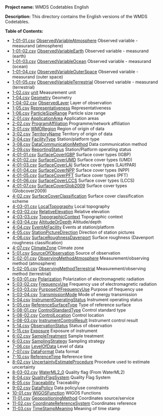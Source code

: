 **Project name:** WMDS Codetables English

**Description:** This directory contains the English versions of the WMDS Codetables. 

**Table of Contents:**

* [1-01-01.csv](./tables_en/1-01-01.csv) [ObservedVariableAtmosphere](http://codes.wmo.int/wmdr/ObservedVariableAtmosphere) Observed variable - measurand (atmosphere)
* [1-01-02.csv](./tables_en/1-01-02.csv) [ObservedVariableEarth](http://codes.wmo.int/wmdr/ObservedVariableEarth) Observed variable - measurand (earth)
* [1-01-03.csv](./tables_en/1-01-03.csv) [ObservedVariableOcean](http://codes.wmo.int/wmdr/ObservedVariableOcean) Observed variable - measurand (ocean)
* [1-01-04.csv](./tables_en/1-01-04.csv) [ObservedVariableOuterSpace](http://codes.wmo.int/wmdr/ObservedVariableOuterSpace) Observed variable - measurand (outer space)
* [1-01-05.csv](./tables_en/1-01-05.csv) [ObservedVariableTerrestrial](http://codes.wmo.int/wmdr/ObservedVariableTerrestrial) Observed variable - measurand (terrestrial)
* [1-02.csv](./tables_en/1-02.csv) [unit](http://codes.wmo.int/wmdr/unit) Measurement unit
* [1-04.csv](./tables_en/1-04.csv) [Geometry](http://codes.wmo.int/wmdr/Geometry) Geometry
* [1-04-02.csv](./tables_en/1-04-02.csv) [ObservedLayer](http://codes.wmo.int/wmdr/ObservedLayer) Layer of observation
* [1-05.csv](./tables_en/1-05.csv) [Representativeness](http://codes.wmo.int/wmdr/Representativeness) Representativeness
* [1-06.csv](./tables_en/1-06.csv) [ParticleSizeRange](http://codes.wmo.int/wmdr/ParticleSizeRange) Particle size range
* [2-01.csv](./tables_en/2-01.csv) [ApplicationArea](http://codes.wmo.int/wmdr/ApplicationArea) Application areas
* [2-02.csv](./tables_en/2-02.csv) [ProgramAffiliation](http://codes.wmo.int/wmdr/ProgramAffiliation) Programme/network affiliation
* [3-01.csv](./tables_en/3-01.csv) [WMORegion](http://codes.wmo.int/wmdr/WMORegion) Region of origin of data
* [3-02.csv](./tables_en/3-02.csv) [TerritoryName](http://codes.wmo.int/wmdr/TerritoryName) Territory of origin of data
* [3-04.csv](./tables_en/3-04.csv) [FacilityType](http://codes.wmo.int/wmdr/FacilityType) Station/platform type
* [3-08.csv](./tables_en/3-08.csv) [DataCommunicationMethod](http://codes.wmo.int/wmdr/DataCommunicationMethod) Data communication method
* [3-09.csv](./tables_en/3-09.csv) [ReportingStatus](http://codes.wmo.int/wmdr/ReportingStatus) Station/Platform operating status
* [4-01-01.csv](./tables_en/4-01-01.csv) [SurfaceCoverIGBP](http://codes.wmo.int/wmdr/SurfaceCoverIGBP) Surface cover types (IGBP)
* [4-01-02.csv](./tables_en/4-01-02.csv) [SurfaceCoverUMD](http://codes.wmo.int/wmdr/SurfaceCoverUMD) Surface cover types (UMD)
* [4-01-03.csv](./tables_en/4-01-03.csv) [SurfaceCoverLAI](http://codes.wmo.int/wmdr/SurfaceCoverLAI) Surface cover types (LAI/fPAR)
* [4-01-04.csv](./tables_en/4-01-04.csv) [SurfaceCoverNPP](http://codes.wmo.int/wmdr/SurfaceCoverNPP) Surface cover types (NPP)
* [4-01-05.csv](./tables_en/4-01-05.csv) [SurfaceCoverPFT](http://codes.wmo.int/wmdr/SurfaceCoverPFT) Surface cover types (PFT)
* [4-01-06.csv](./tables_en/4-01-06.csv) [SurfaceCoverLCCS](http://codes.wmo.int/wmdr/SurfaceCoverLCCS) Surface cover types (LCCS)
* [4-01-07.csv](./tables_en/4-01-07.csv) [SurfaceCoverGlob2009](http://codes.wmo.int/wmdr/SurfaceCoverGlob2009) Surface cover types (Globcover2009)
* [4-02.csv](./tables_en/4-02.csv) [SurfaceCoverClassification](http://codes.wmo.int/wmdr/SurfaceCoverClassification) Surface cover classification scheme
* [4-03-01.csv](./tables_en/4-03-01.csv) [LocalTopography](http://codes.wmo.int/wmdr/LocalTopography) Local topography
* [4-03-02.csv](./tables_en/4-03-02.csv) [RelativeElevation](http://codes.wmo.int/wmdr/RelativeElevation) Relative elevation
* [4-03-03.csv](./tables_en/4-03-03.csv) [TopographicContext](http://codes.wmo.int/wmdr/TopographicContext) Topographic context
* [4-03-04.csv](./tables_en/4-03-04.csv) [AltitudeOrDepth](http://codes.wmo.int/wmdr/AltitudeOrDepth) Altitude/depth
* [4-04.csv](./tables_en/4-04.csv) [EventAtFacility](http://codes.wmo.int/wmdr/EventAtFacility) Events at station/platform
* [4-05.csv](./tables_en/4-05.csv) [StationPictureDirection](http://codes.wmo.int/wmdr/StationPictureDirection) Direction of station pictures
* [4-06.csv](./tables_en/4-06.csv) [SurfaceRoughnessDavenport](http://codes.wmo.int/wmdr/SurfaceRoughnessDavenport) Surface roughness (Davenport roughness classification)
* [4-07.csv](./tables_en/4-07.csv) [ClimateZone](http://codes.wmo.int/wmdr/ClimateZone) Climate zone
* [5-01.csv](./tables_en/5-01.csv) [SourceOfObservation](http://codes.wmo.int/wmdr/SourceOfObservation) Source of observation
* [5-02-01.csv](./tables_en/5-02-01.csv) [ObservingMethodAtmosphere](http://codes.wmo.int/wmdr/ObservingMethodAtmosphere) Measurement/observing method (atmosphere)
* [5-02-05.csv](./tables_en/5-02-05.csv) [ObservingMethodTerrestrial](http://codes.wmo.int/wmdr/ObservingMethodTerrestrial) Measurement/observing method (terrestrial)
* [5-03-01.csv](./tables_en/5-03-01.csv) [Polarization](http://codes.wmo.int/wmdr/Polarization) Polarization of electromagnetic radiation
* [5-03-02.csv](./tables_en/5-03-02.csv) [FrequencyUse](http://codes.wmo.int/wmdr/FrequencyUse) Frequency use of electromagnetic radiation
* [5-03-03.csv](./tables_en/5-03-03.csv) [PurposeOfFrequencyUse](http://codes.wmo.int/wmdr/PurposeOfFrequencyUse)  Purpose of frequency use
* [5-03-04.csv](./tables_en/5-03-04.csv) [TransmissionMode](http://codes.wmo.int/wmdr/TransmissionMode) Mode of energy transmission
* [5-04.csv](./tables_en/5-04.csv) [InstrumentOperatingStatus](http://codes.wmo.int/wmdr/InstrumentOperatingStatus) Instrument operating status
* [5-05.csv](./tables_en/5-05.csv) [ReferenceSurfaceType](http://codes.wmo.int/wmdr/ReferenceSurfaceType) Type of reference surface
* [5-08-01.csv](./tables_en/5-08-01.csv) [ControlStandardType](http://codes.wmo.int/wmdr/ControlStandardType) Control standard type
* [5-08-02.csv](./tables_en/5-08-02.csv) [ControlLocation](http://codes.wmo.int/wmdr/ControlLocation) Control location
* [5-08-03.csv](./tables_en/5-08-03.csv) [InstrumentControlResult](http://codes.wmo.int/wmdr/InstrumentControlResult) Instrument control result
* [5-14.csv](./tables_en/5-14.csv) [ObservationStatus](http://codes.wmo.int/wmdr/ObservationStatus) Status of observation
* [5-15.csv](./tables_en/5-15.csv) [Exposure](http://codes.wmo.int/wmdr/Exposure) Exposure of instrument
* [6-02.csv](./tables_en/6-02.csv) [SampleTreatment](http://codes.wmo.int/wmdr/SampleTreatment) Sample treatment
* [6-03.csv](./tables_en/6-03.csv) [SamplingStrategy](http://codes.wmo.int/wmdr/SamplingStrategy) Sampling strategy
* [7-06.csv](./tables_en/7-06.csv) [LevelOfData](http://codes.wmo.int/wmdr/LevelOfData) Level of data
* [7-07.csv](./tables_en/7-07.csv) [DataFormat](http://codes.wmo.int/wmdr/DataFormat) Data format
* [7-10.csv](./tables_en/7-10.csv) [ReferenceTime](http://codes.wmo.int/wmdr/ReferenceTime) Reference time
* [8-02.csv](./tables_en/8-02.csv) [UncertaintyEstimateProcedure](http://codes.wmo.int/wmdr/UncertaintyEstimateProcedure) Procedure used to estimate uncertainty
* [8-03-02.csv](./tables_en/8-03-02.csv) [WaterML2_0](http://codes.wmo.int/wmdr/WaterML2_0) Quality flag (From WaterML2)
* [8-04.csv](./tables_en/8-04.csv) [QualityFlagSystem](http://codes.wmo.int/wmdr/QualityFlagSystem) Quality Flag System
* [8-05.csv](./tables_en/8-05.csv) [Traceability](http://codes.wmo.int/wmdr/Traceability) Traceability
* [9-02.csv](./tables_en/9-02.csv) [DataPolicy](http://codes.wmo.int/wmdr/DataPolicy) Data policy/use constraints
* [10-01.csv](./tables_en/10-01.csv) [WIGOSFunction](http://codes.wmo.int/wmdr/WIGOSFunction) WIGOS Functions
* [11-01.csv](./tables_en/11-01.csv) [GeopositioningMethod](http://codes.wmo.int/wmdr/GeopositioningMethod) Coordinates source/service
* [11-02.csv](./tables_en/11-02.csv) [CoordinateReferenceSystem](http://codes.wmo.int/wmdr/CoordinateReferenceSystem) Coordinates reference
* [11-03.csv](./tables_en/11-03.csv) [TimeStampMeaning](http://codes.wmo.int/wmdr/TimeStampMeaning) Meaning of time stamp

